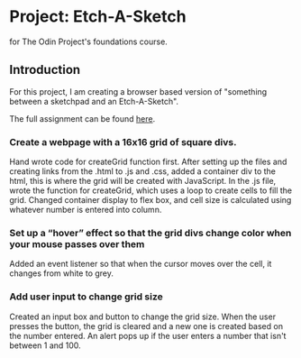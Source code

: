 # Project: Etch-A-Sketch
for The Odin Project's foundations course.

## Introduction
For this project, I am creating a browser based version of "something between a sketchpad and an Etch-A-Sketch".

The full assignment can be found [here](https://www.theodinproject.com/lessons/foundations-etch-a-sketch).

### Create a webpage with a 16x16 grid of square divs. 
Hand wrote code for createGrid function first. After setting up the files and creating links from the .html to .js and .css, added a container div to the html, this is where the grid will be created with JavaScript. In the .js file, wrote the function for createGrid, which uses a loop to create cells to fill the grid. Changed container display to flex box, and cell size is calculated using whatever number is entered into column. 

### Set up a “hover” effect so that the grid divs change color when your mouse passes over them
Added an event listener so that when the cursor moves over the cell, it changes from white to grey.

### Add user input to change grid size
Created an input box and button to change the grid size. When the user presses the button, the grid is cleared and a new one is created based on the number entered. An alert pops up if the user enters a number that isn't between 1 and 100. 
